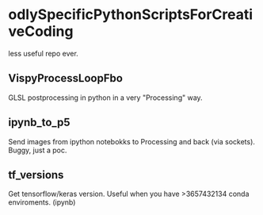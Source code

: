 # odlySpecificPythonScriptsForCreativeCoding
less useful repo ever.  

## VispyProcessLoopFbo

GLSL postprocessing in python in a very "Processing" way.


## ipynb_to_p5
Send images from ipython notebokks to Processing and back (via sockets). Buggy, just a poc.

## tf_versions
Get tensorflow/keras version. Useful when you have >3657432134 conda enviroments. (ipynb)

